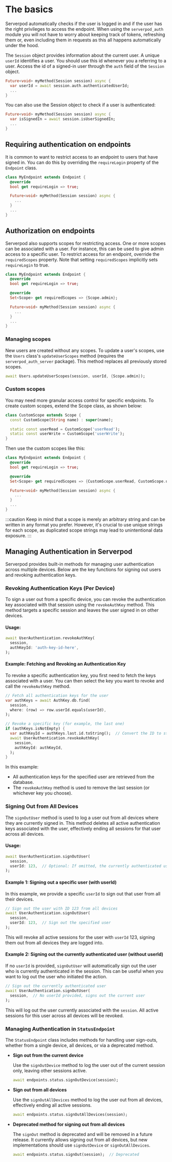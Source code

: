 # The basics

Serverpod automatically checks if the user is logged in and if the user has the right privileges to access the endpoint. When using the `serverpod_auth` module you will not have to worry about keeping track of tokens, refreshing them or, even including them in requests as this all happens automatically under the hood.

The `Session` object provides information about the current user. A unique `userId` identifies a user. You should use this id whenever you a referring to a user. Access the id of a signed-in user through the `auth` field of the `Session` object.

```dart
Future<void> myMethod(Session session) async {
  var userId = await session.auth.authenticatedUserId;
  ...
}
```

You can also use the Session object to check if a user is authenticated:

```dart
Future<void> myMethod(Session session) async {
  var isSignedIn = await session.isUserSignedIn;
  ...
}
```

## Requiring authentication on endpoints

It is common to want to restrict access to an endpoint to users that have signed in. You can do this by overriding the `requireLogin` property of the `Endpoint` class.

```dart
class MyEndpoint extends Endpoint {
  @override
  bool get requireLogin => true;

  Future<void> myMethod(Session session) async {
    ...
  }
  ...
}
```

## Authorization on endpoints

Serverpod also supports scopes for restricting access. One or more scopes can be associated with a user. For instance, this can be used to give admin access to a specific user. To restrict access for an endpoint, override the `requiredScopes` property. Note that setting `requiredScopes` implicitly sets `requireLogin` to true.

```dart
class MyEndpoint extends Endpoint {
  @override
  bool get requireLogin => true;

  @override
  Set<Scope> get requiredScopes => {Scope.admin};

  Future<void> myMethod(Session session) async {
    ...
  }
  ...
}
```

### Managing scopes

New users are created without any scopes. To update a user's scopes, use the `Users` class's `updateUserScopes` method (requires the `serverpod_auth_server` package). This method replaces all previously stored scopes.

```dart
await Users.updateUserScopes(session, userId, {Scope.admin});
```

### Custom scopes

You may need more granular access control for specific endpoints. To create custom scopes, extend the Scope class, as shown below:

```dart
class CustomScope extends Scope {
  const CustomScope(String name) : super(name);

  static const userRead = CustomScope('userRead');
  static const userWrite = CustomScope('userWrite');
}
```

Then use the custom scopes like this:

```dart
class MyEndpoint extends Endpoint {
  @override
  bool get requireLogin => true;

  @override
  Set<Scope> get requiredScopes => {CustomScope.userRead, CustomScope.userWrite};

  Future<void> myMethod(Session session) async {
    ...
  }
  ...
}
```

:::caution
Keep in mind that a scope is merely an arbitrary string and can be written in any format you prefer. However, it's crucial to use unique strings for each scope, as duplicated scope strings may lead to unintentional data exposure.
:::

## Managing Authentication in Serverpod

Serverpod provides built-in methods for managing user authentication across multiple devices. Below are the key functions for signing out users and revoking authentication keys.

### Revoking Authentication Keys (Per Device)

To sign a user out from a specific device, you can revoke the authentication key associated with that session using the `revokeAuthKey` method. This method targets a specific session and leaves the user signed in on other devices.

#### Usage:

```dart
await UserAuthentication.revokeAuthKey(
  session,
  authKeyId: 'auth-key-id-here',
);
```

#### Example: Fetching and Revoking an Authentication Key

To revoke a specific authentication key, you first need to fetch the keys associated with a user. You can then select the key you want to revoke and call the `revokeAuthKey` method.

```dart
// Fetch all authentication keys for the user
var authKeys = await AuthKey.db.find(
  session,
  where: (row) => row.userId.equals(userId),
);

// Revoke a specific key (for example, the last one)
if (authKeys.isNotEmpty) {
  var authKeyId = authKeys.last.id.toString();  // Convert the ID to string
  await UserAuthentication.revokeAuthKey(
    session,
    authKeyId: authKeyId,
  );
}
```

In this example:
- All authentication keys for the specified user are retrieved from the database.
- The `revokeAuthKey` method is used to remove the last session (or whichever key you choose).

### Signing Out from All Devices

The `signOutUser` method is used to log a user out from all devices where they are currently signed in. This method deletes all active authentication keys associated with the user, effectively ending all sessions for that user across all devices.

#### Usage:

```dart
await UserAuthentication.signOutUser(
  session,
  userId: 123,  // Optional: If omitted, the currently authenticated user will be signed out
);
```

#### Example 1: Signing out a specific user (with userId)

In this example, we provide a specific `userId` to sign out that user from all their devices.

```dart
// Sign out the user with ID 123 from all devices
await UserAuthentication.signOutUser(
  session,
  userId: 123,  // Sign out the specified user
);
```

This will revoke all active sessions for the user with `userId` 123, signing them out from all devices they are logged into.

#### Example 2: Signing out the currently authenticated user (without userId)

If no `userId` is provided, `signOutUser` will automatically sign out the user who is currently authenticated in the session. This can be useful when you want to log out the user who initiated the action.

```dart
// Sign out the currently authenticated user
await UserAuthentication.signOutUser(
  session,  // No userId provided, signs out the current user
);
```

This will log out the user currently associated with the `session`. All active sessions for this user across all devices will be revoked.

### Managing Authentication in `StatusEndpoint`

The `StatusEndpoint` class includes methods for handling user sign-outs, whether from a single device, all devices, or via a deprecated method.

- **Sign out from the current device**

    Use the `signOutDevice` method to log the user out of the current session only, leaving other sessions active.

    ```dart
    await endpoints.status.signOutDevice(session);
    ```

- **Sign out from all devices**

    Use the `signOutAllDevices` method to log the user out from all devices, effectively ending all active sessions.

    ```dart
    await endpoints.status.signOutAllDevices(session);
    ```

- **Deprecated method for signing out from all devices**

    The `signOut` method is deprecated and will be removed in a future release. It currently allows signing out from all devices, but new implementations should use `signOutDevice` or `signOutAllDevices`.

    ```dart
    await endpoints.status.signOut(session);  // Deprecated
    ```
